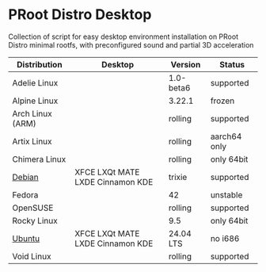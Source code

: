 # PRoot Distro Desktop
Collection of script for easy desktop environment installation on PRoot Distro minimal rootfs, with preconfigured sound and partial 3D acceleration 




| Distribution     | Desktop   | Version    | Status        |
|------------------|------------|------------|---------------|
| Adelie Linux     |   | 1.0-beta6  | supported     |
| Alpine Linux     |    | 3.22.1     | frozen        |
| Arch Linux (ARM) |   | rolling    | supported     |
| Artix Linux      |    | rolling    | aarch64 only  |
| Chimera Linux    |    | rolling    | only 64bit    |
| [Debian](https://github.com/arfshl/proot-distro-desktop/tree/main/debian)         | XFCE LXQt MATE LXDE Cinnamon KDE | trixie     | supported     |
| Fedora           |    | 42         | unstable      |
| OpenSUSE         |    | rolling    | supported     |
| Rocky Linux      | | 9.5        | only 64bit    |
| [Ubuntu](https://github.com/arfshl/proot-distro-desktop/tree/main/ubuntu)           | XFCE LXQt MATE LXDE Cinnamon KDE   | 24.04 LTS  | no i686       |
| Void Linux       |      | rolling    | supported     |
